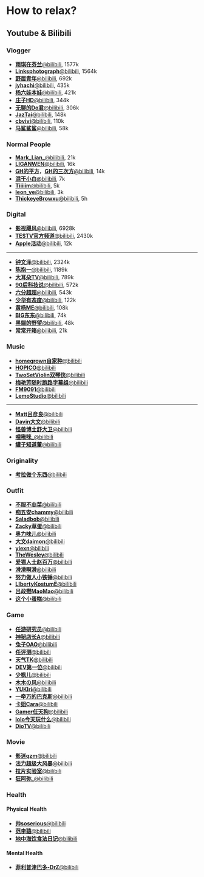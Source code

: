 # How to relax?

## Youtube & Bilibili

### Vlogger

-   [**雨琪在芬兰**@bilibili](https://space.bilibili.com/323024456/), 1577k
-   [**Linksphotograph**@bilibili](https://space.bilibili.com/3816626/), 1564k
-   [**野居青年**@bilibili](https://space.bilibili.com/176756724/), 692k
-   [**jyhachi**@bilibili](https://space.bilibili.com/91236407/), 435k
-   [**杨六娃本娃**@bilibili](https://space.bilibili.com/353806838/), 421k
-   [**庄子HD**@bilibili](https://space.bilibili.com/361556391/), 344k
-   [**无聊的Do君**@bilibili](https://space.bilibili.com/60614881/), 306k
-   [**JazTai**@bilibili](https://space.bilibili.com/11185143/), 148k
-   [**cbvivi**@bilibili](https://space.bilibili.com/224335), 110k
-   [**马鲨鲨鲨**@bilibili](https://space.bilibili.com/389992601/), 58k

### Normal People

-   [**Mark_Lian_**@bilibili](https://space.bilibili.com/284521982/), 21k
-   [**LIGANWEN**@bilibili](https://space.bilibili.com/480254098/), 16k
-   **[GH的平方](https://space.bilibili.com/265677190/)**，[**GH的三次方**@bilibili](https://space.bilibili.com/3461583275559412/), 14k
-   [**混干小白**@bilibili](https://space.bilibili.com/478125283/), 7k
-   [**Tiiiiim**@bilibili](https://space.bilibili.com/16485995/), 5k
-   [**leon_ye**@bilibili](https://space.bilibili.com/397779/), 3k
-   [**ThickeyeBrowxu**@bilibili](https://space.bilibili.com/360394787/), 5h


### Digital

-   [**影视飓风**@bilibili](https://space.bilibili.com/946974/), 6928k
-   [**TESTV官方频道**@bilibili](https://space.bilibili.com/11336264/), 2430k
-   [**Apple活动**@bilibili](https://space.bilibili.com/293205786/), 12k
---
-   [**钟文泽**@bilibili](https://space.bilibili.com/25910292/), 2324k
-   [**陈抱一**@bilibili](https://space.bilibili.com/3530725/), 1189k
-   [**大耳朵TV**@bilibili](https://space.bilibili.com/286187082/), 789k
-   [**90后科技说**@bilibili](https://space.bilibili.com/20695818/), 572k
-   [**六分超超**@bilibili](https://space.bilibili.com/652137183/), 543k
-   [**少华有态度**@bilibili](https://space.bilibili.com/9247173/), 122k
-   [**黄杨ME**@bilibili](https://space.bilibili.com/91527228/), 108k
-   [**BIG东东**@bilibili](https://space.bilibili.com/108142407/), 74k
-   [**黑貓的野望**@bilibili](https://space.bilibili.com/14202394/), 48k
-   [**常常开箱**@bilibili](https://space.bilibili.com/222217163/), 21k

### Music

-   [**homegrown自家种**@bilibili](https://space.bilibili.com/1409253178/)
-   [**HOPICO**@bilibili](https://space.bilibili.com/261485584/)
-   [**TwoSetViolin双琴侠**@bilibili](https://space.bilibili.com/365154525/)
-   [**梅艳芳随时跑路字幕组**@bilibili](https://space.bilibili.com/355612904/)
-   [**FM9091**@bilibili](https://space.bilibili.com/8038500/)
-   [**LemoStudio**@bilibili](https://space.bilibili.com/18462992/)

---

-   [**Matt吕彦良**@bilibili](https://space.bilibili.com/431519171/)
-   [**Davin大文**@bilibili](https://space.bilibili.com/371088687/)
-   [**怪兽博土舒大卫**@bilibili](https://space.bilibili.com/384888426/)
-   [**哩啾咪_**@bilibili](https://space.bilibili.com/50091632/)
-   [**罐子知道董**@bilibili](https://space.bilibili.com/5468567)


### Originality

-   [**考拉做个东西**@bilibili](https://space.bilibili.com/17248260/)

### Outfit

-   [**不服不韭菜**@bilibili](https://space.bilibili.com/18142941/)
-   [**痴五安chammy**@bilibili](https://space.bilibili.com/327903909/)
-   [**Saladbob**@bilibili](https://space.bilibili.com/8065474/)
-   [**Zacky草蛋**@bilibili](https://space.bilibili.com/60719450/)
-   [**奥力味儿**@bilibili](https://space.bilibili.com/13187723/)
-   [**大文daimon**@bilibili](https://space.bilibili.com/10473834/)
-   [**yiexn**@bilibili](https://space.bilibili.com/13950538/)
-   [**TheWesley**@bilibili](https://space.bilibili.com/191074484/)
-   [**爱猫人士赵百万**@bilibili](https://space.bilibili.com/10053882/)
-   [**滑滑啊滑**@bilibili](https://space.bilibili.com/481548221/)
-   [**努力做人小铁锤**@bilibili](https://space.bilibili.com/1035799021/)
-   [**LIbertyKostumE**@bilibili](https://space.bilibili.com/404679914/)
-  [**吕政懋MaoMao**@bilibili](https://space.bilibili.com/254436446)
-  [**这个小蛋糕**@bilibili](https://space.bilibili.com/17994293/)

### Game

-   [**任游研究员**@bilibili](https://space.bilibili.com/1091459389/)
-   [**神秘店长A**@bilibili](https://space.bilibili.com/295711424/)
-   [**兔子OAO**@bilibili](https://space.bilibili.com/7723585/)
-   [**任评测**@bilibili](https://space.bilibili.com/14626386/)
-   [**天气TK**@bilibili](https://space.bilibili.com/127212/)
-   [**DEV第一位**@bilibili](https://space.bilibili.com/2898054/)
-   [**少枫儿**@bilibili](https://space.bilibili.com/12609913/)
-   [**木木の风**@bilibili](https://space.bilibili.com/14697000/)
-   [**YUKIri**@bilibili](https://space.bilibili.com/512480/)
-   [**一牵万的巴克斯**@bilibili](https://space.bilibili.com/241632721/)
-   [**卡姐Cara**@bilibili](https://space.bilibili.com/180052141/)
-   [**Gamer任天狗**@bilibili](https://space.bilibili.com/2878451/)
-   [**lolo今天玩什么**@bilibili](https://space.bilibili.com/33696/)
-   [**DioTV**@bilibili](https://space.bilibili.com/4296924/)

### Movie

-   [**影迷qzm**@bilibili](https://space.bilibili.com/108766690/)
-   [**法力超级大风暴**@bilibili](https://space.bilibili.com/20124118/)
-   [**拉片实验室**@bilibili](https://space.bilibili.com/18248648/)
-   [**狂阿弥_**@bilibili](https://space.bilibili.com/3433092/)

### Health

#### Physical Health

-   [**帅soserious**@bilibili](https://space.bilibili.com/66391032/)
-   [**范李猿**@bilibili](https://space.bilibili.com/63486758/)
-   [**地中海饮食法日记**@bilibili](https://space.bilibili.com/328434298/)

#### Mental Health

-   [**菲利普津巴多-DrZ**@bilibili](https://space.bilibili.com/1002039059/)

